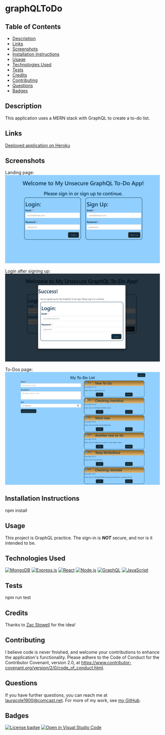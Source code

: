 # graphQLToDo

## Table of Contents

* [Description](#description)
* [Links](#links)
* [Screenshots](#screenshots)
* [Installation Instructions](#installation-instructions)
* [Usage](#usage)
* [Technologies Used](#technologies-used)
* [Tests](#tests)
* [Credits](#credits)
* [Contributing](#contributing)
* [Questions](#questions)
* [Badges](#badges)

## Description

This application uses a MERN stack with GraphQL to create a to-do list.

## Links

[Deployed application on Heroku](https://my-gql-todos.herokuapp.com/)

## Screenshots

Landing page:
![Landing page](assets/login-page-screencap.png)

Login after signing up:
![Login modal](assets/login-modal-screencap.png)

To-Dos page:
![To-Dos page](assets/to-do-list-screencap.png)

## Installation Instructions

npm install

## Usage

This project is GraphQL practice. The sign-in is ***NOT*** secure, and nor is it intended to be.

## Technologies Used

[![MongoDB](https://img.shields.io/badge/built%20with-MongoDB-4db33d)](https://www.mongodb.com/) [![Express.js](https://img.shields.io/badge/built%20with-Express.js-303030)](https://expressjs.com/) [![React](https://img.shields.io/badge/built%20with-React-61dbfb)](https://reactjs.org/) [![Node.js](https://img.shields.io/badge/built%20with-Node.js-3c873a)](https://nodejs.org/en/) [![GraphQL](https://img.shields.io/badge/built%20with-GraphQL-c00095)](https://graphql.org/) [![JavaScript](https://img.shields.io/badge/built%20with-JavaScript-f0db4f)](https://developer.mozilla.org/en-US/docs/Web/JavaScript)

## Tests

npm run test

## Credits

Thanks to [Zac Stowell](https://github.com/the-medium-place) for the idea!

## Contributing

I believe code is never finished, and welcome your contributions to enhance the application's functionality. Please adhere to the Code of Conduct for the Contributor Covenant, version 2.0, at https://www.contributor-covenant.org/version/2/0/code_of_conduct.html.

## Questions

If you have further questions, you can reach me at lauracole1900@comcast.net. For more of my work, see [my GitHub](https://github.com/LauraCole1900).

## Badges

[![License badge](https://img.shields.io/badge/license-MIT-032c4b)](.LICENSE) [![Open in Visual Studio Code](https://open.vscode.dev/badges/open-in-vscode.svg)](https://open.vscode.dev/LauraCole1900/graphQLToDo)